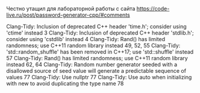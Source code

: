 Честно утащил для лабораторной работы с сайта https://code-live.ru/post/password-generator-cpp/#comments

Clang-Tidy: Inclusion of deprecated C++ header 'time.h'; consider using 'ctime' instead 3
Clang-Tidy: Inclusion of deprecated C++ header 'stdlib.h'; consider using 'cstdlib' instead 4
Clang-Tidy: Rand() has limited randomness; use C++11 random library instead 49, 52, 55
Clang-Tidy: 'std::random_shuffle' has been removed in C++17; use 'std::shuffle' instead 57
Clang-Tidy: Rand() has limited randomness; use C++11 random library instead 62, 64
Clang-Tidy: Random number generator seeded with a disallowed source of seed value will generate a predictable sequence of values 77
Clang-Tidy: Use nullptr 77
Clang-Tidy: Use auto when initializing with new to avoid duplicating the type name 78
